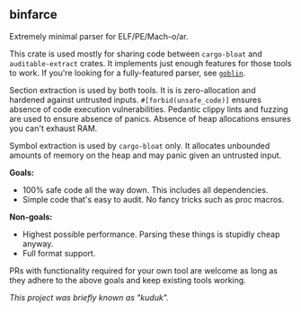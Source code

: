 ## binfarce

Extremely minimal parser for ELF/PE/Mach-o/ar.

This crate is used mostly for sharing code between `cargo-bloat` and `auditable-extract` crates. It implements just enough features for those tools to work. If you're looking for a fully-featured parser, see [`goblin`](https://crates.io/crates/goblin).

Section extraction is used by both tools. It is is zero-allocation and hardened against untrusted inputs. `#[forbid(unsafe_code)]` ensures absence of code execution vulnerabilities. Pedantic clippy lints and fuzzing are used to ensure absence of panics. Absence of heap allocations ensures you can't exhaust RAM.

Symbol extraction is used by `cargo-bloat` only. It allocates unbounded amounts of memory on the heap and may panic given an untrusted input.

**Goals:**

 - 100% safe code all the way down. This includes all dependencies.
 - Simple code that's easy to audit. No fancy tricks such as proc macros.

**Non-goals:**
 
 - Highest possible performance. Parsing these things is stupidly cheap anyway.
 - Full format support.

 PRs with functionality required for your own tool are welcome as long as they adhere to the above goals and keep existing tools working.

_This project was briefly known as "kuduk"._
